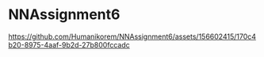 # NNAssignment6


https://github.com/Humanikorem/NNAssignment6/assets/156602415/170c4b20-8975-4aaf-9b2d-27b800fccadc

